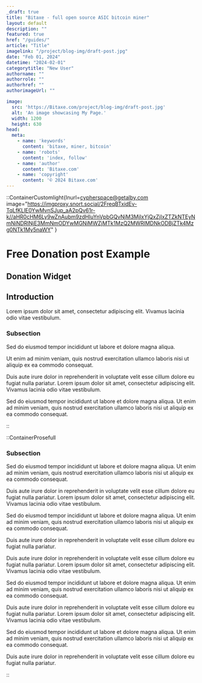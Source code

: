 ```yaml
---
_draft: true
title: "Bitaxe - full open source ASIC bitcoin miner"
layout: default
description: ""
featured: true
href: "/guides/" 
article: "Title"
imagelink: "/project/blog-img/draft-post.jpg"
date: "Feb 01, 2024"
datetime: "2024-02-01"
categorytitle: "New User"
authorname: ""
authorrole: ""
authorhref: ""
authorimageUrl: ""

image:
  src: 'https://Bitaxe.com/project/blog-img/draft-post.jpg'
  alt: 'An image showcasing My Page.'
  width: 1200
  height: 630
head:
  meta:
    - name: 'keywords'
      content: 'bitaxe, miner, bitcoin'
    - name: 'robots'
      content: 'index, follow'
    - name: 'author'
      content: 'Bitaxe.com'
    - name: 'copyright'
      content: '© 2024 Bitaxe.com'
---
```



::ContainerCustomlight{lnurl=cypherspace@getalby.com image="https://imgproxy.snort.social/2FreqBTxidEv-TqLfKLlE0YwMvnSJup_aA2pQv61r-k//aHR0cHM6Ly9wZnAubm9zdHIuYnVpbGQvNjM3MjIxYjQxZjIxZTZkNTEyNmNiNDRlNjE3MmNmODYwMGNiMWZjMTk1MzQ2MWRlMDNkODBjZTk4Mzg0NTk1My5naWY" }
# Free Donation post Example

## Donation Widget

## Introduction

Lorem ipsum dolor sit amet, consectetur adipiscing elit. Vivamus lacinia odio vitae vestibulum.

### Subsection

Sed do eiusmod tempor incididunt ut labore et dolore magna aliqua.

Ut enim ad minim veniam, quis nostrud exercitation ullamco laboris nisi ut aliquip ex ea commodo consequat.

Duis aute irure dolor in reprehenderit in voluptate velit esse cillum dolore eu fugiat nulla pariatur.
Lorem ipsum dolor sit amet, consectetur adipiscing elit. Vivamus lacinia odio vitae vestibulum.

Sed do eiusmod tempor incididunt ut labore et dolore magna aliqua.
Ut enim ad minim veniam, quis nostrud exercitation ullamco laboris nisi ut aliquip ex ea commodo consequat.

::

::ContainerProsefull

### Subsection

Sed do eiusmod tempor incididunt ut labore et dolore magna aliqua.
Ut enim ad minim veniam, quis nostrud exercitation ullamco laboris nisi ut aliquip ex ea commodo consequat.

Duis aute irure dolor in reprehenderit in voluptate velit esse cillum dolore eu fugiat nulla pariatur.
Lorem ipsum dolor sit amet, consectetur adipiscing elit. Vivamus lacinia odio vitae vestibulum.

Sed do eiusmod tempor incididunt ut labore et dolore magna aliqua.
Ut enim ad minim veniam, quis nostrud exercitation ullamco laboris nisi ut aliquip ex ea commodo consequat.

Duis aute irure dolor in reprehenderit in voluptate velit esse cillum dolore eu fugiat nulla pariatur.

Duis aute irure dolor in reprehenderit in voluptate velit esse cillum dolore eu fugiat nulla pariatur.
Lorem ipsum dolor sit amet, consectetur adipiscing elit. Vivamus lacinia odio vitae vestibulum.

Sed do eiusmod tempor incididunt ut labore et dolore magna aliqua.
Ut enim ad minim veniam, quis nostrud exercitation ullamco laboris nisi ut aliquip ex ea commodo consequat.

Duis aute irure dolor in reprehenderit in voluptate velit esse cillum dolore eu fugiat nulla pariatur.
Lorem ipsum dolor sit amet, consectetur adipiscing elit. Vivamus lacinia odio vitae vestibulum.

Sed do eiusmod tempor incididunt ut labore et dolore magna aliqua.
Ut enim ad minim veniam, quis nostrud exercitation ullamco laboris nisi ut aliquip ex ea commodo consequat.

Duis aute irure dolor in reprehenderit in voluptate velit esse cillum dolore eu fugiat nulla pariatur.


::